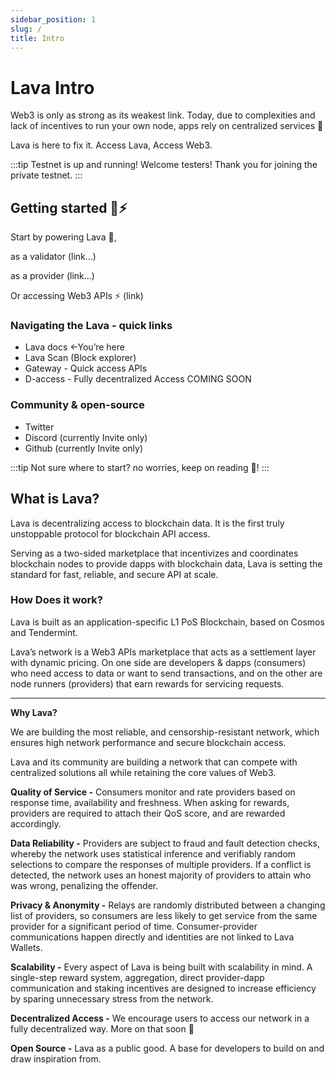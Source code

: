 ```yaml
---
sidebar_position: 1
slug: /
title: Intro
---
```


# Lava Intro

Web3 is only as strong as its weakest link.
Today, due to complexities and lack of incentives to run your own node, apps rely on centralized services 🤷

Lava is here to fix it. 
Access Lava, Access Web3.

:::tip Testnet is up and running!
Welcome testers! Thank you for joining the private testnet. 
:::
## Getting started 🌋⚡️

Start by powering Lava 🌋,

as a validator (link…)

as a provider (link…)

Or accessing Web3 APIs ⚡️ (link)

### Navigating the Lava - quick links

- Lava docs ←You’re here
- Lava Scan (Block explorer)
- Gateway - Quick access APIs
- D-access - Fully decentralized Access COMING SOON

### Community & open-source

- Twitter
- Discord (currently Invite only)
- Github (currently Invite only)

:::tip
Not sure where to start? no worries, keep on reading 🙂!
:::

## **What is Lava?**

Lava is decentralizing access to blockchain data. It is the first truly unstoppable protocol for blockchain API access.

Serving as a two-sided marketplace that incentivizes and coordinates blockchain nodes to provide dapps with blockchain data, Lava is setting the standard for fast, reliable, and secure API at scale.

### **How Does it work?**

Lava is built as an application-specific L1 PoS Blockchain, based on Cosmos and Tendermint.

Lava’s network is a Web3 APIs marketplace that acts as a settlement layer with dynamic pricing. On one side are developers & dapps (consumers) who need access to data or want to send transactions, and on the other are node runners (providers) that earn rewards for servicing requests.

---

**Why Lava?**

We are building the most reliable, and censorship-resistant network, which ensures high network performance and secure blockchain access. 

Lava and its community are building a network that can compete with centralized solutions all while retaining the core values of Web3.

 

**Quality of Service -** Consumers monitor and rate providers based on response time, availability and freshness. When asking for rewards, providers are required to attach their QoS score, and are rewarded accordingly.

**Data Reliability -** Providers are subject to fraud and fault detection checks, whereby the network uses statistical inference and verifiably random selections to compare the responses of multiple providers. If a conflict is detected, the network uses an honest majority of providers to attain who was wrong, penalizing the offender.

**Privacy & Anonymity -** Relays are randomly distributed between a changing list of providers, so consumers are less likely to get service from the same provider for a significant period of time. Consumer-provider communications happen directly and identities are not linked to Lava Wallets.

**Scalability -** Every aspect of Lava is being built with scalability in mind. A single-step reward system, aggregation, direct provider-dapp communication and staking incentives are designed to increase efficiency by sparing unnecessary stress from the network.

**Decentralized Access -** We encourage users to access our network in a fully decentralized way.
More on that soon 👀

**Open Source -** Lava as a public good. A base for developers to build on and draw inspiration from.